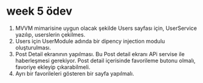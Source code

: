 # week 5 ödev

1. MVVM mimarisine uygun olacak şekilde Users sayfası için, UserService 
yazılıp, userslerin çekilmes.
2. Users için UserModule adında bir dipency injection modulu 
oluşturulması.
3. Post Detail ekranının yapılması. Bu Post detail ekranı APi servise ile 
haberleşmesi gerekiyor. Post detail içerisinde favorileme butonu 
olmalı, favoriye ekleyip çıkarabilmeli.
4. Ayrı bir favorileleri gösteren bir sayfa yapılmalı.
